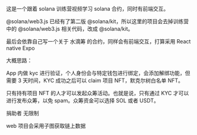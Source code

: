 这是一个跟着 solana 训练营视频学习 solana 合约，同时有前端交互。

@solana/web3.js 已经有了第二版 @solana/kit，所以这里的项目会去掉训练营中的 @solana/web3.js 相关代码，改成 @solana/kit。

最后会依靠自己写一个关于 水滴筹 的合约，同样会有前端交互，打算采用 React native Expo

大概思路：

App 内做 kyc 进行验证，个人身份会与特定钱包进行绑定，会添加解绑功能，但需要 3 天时间，KYC 成功之后可以 claim 项目 NFT，默克尔树白名单 NFT。

只有持有项目 NFT 的人才可以发起众筹活动。也就是说，只有通过 KYC 才可以进行发布众筹，以免 spam。众筹资金可以选择 SOL 或者 USDT。

捐助者 无限制

web 项目会采用子图获取链上数据
